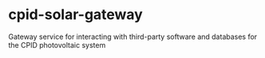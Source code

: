 # cpid-solar-gateway
Gateway service for interacting with third-party software and databases for the CPID photovoltaic system
